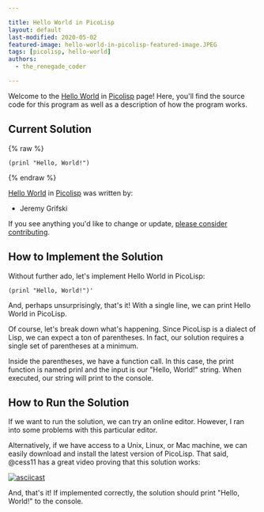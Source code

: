 ```yaml
---

title: Hello World in PicoLisp
layout: default
last-modified: 2020-05-02
featured-image: hello-world-in-picolisp-featured-image.JPEG
tags: [picolisp, hello-world]
authors:
  - the_renegade_coder

---
```


Welcome to the [Hello World](https://sampleprograms.io/projects/hello-world) in [Picolisp](https://sampleprograms.io/languages/picolisp) page! Here, you'll find the source code for this program as well as a description of how the program works.

## Current Solution

{% raw %}

```picolisp
(prinl "Hello, World!")
```

{% endraw %}

[Hello World](https://sampleprograms.io/projects/hello-world) in [Picolisp](https://sampleprograms.io/languages/picolisp) was written by:

- Jeremy Grifski

If you see anything you'd like to change or update, [please consider contributing](https://github.com/TheRenegadeCoder/sample-programs).

## How to Implement the Solution

Without further ado, let's implement Hello World in PicoLisp:

```picolisp
(prinl "Hello, World!")'
```

And, perhaps unsurprisingly, that's it! With a single line, we can print Hello 
World in PicoLisp.

Of course, let's break down what's happening. Since PicoLisp is a dialect of 
Lisp, we can expect a ton of parentheses. In fact, our solution requires a single 
set of parentheses at a minimum.

Inside the parentheses, we have a function call. In this case, the print function 
is named prinl and the input is our "Hello, World!" string. When executed, our 
string will print to the console.


## How to Run the Solution

If we want to run the solution, we can try an online editor. However, I ran into some 
problems with this particular editor.

Alternatively, if we have access to a Unix, Linux, or Mac machine, we can easily 
download and install the latest version of PicoLisp. That said, @cess11 has a great 
video proving that this solution works:

[![asciicast](https://asciinema.org/a/HdFjKizOUYKdcyFoG6h4RPhjn.svg)](https://asciinema.org/a/HdFjKizOUYKdcyFoG6h4RPhjn)

And, that's it! If implemented correctly, the solution should print "Hello, World!" to the console.
